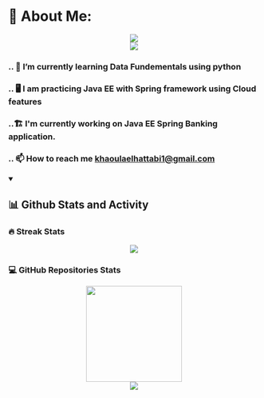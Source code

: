 # 💫 About Me:
<p align="center">
<p align="center">
  <a href="#">
    <img src="https://readme-typing-svg.demolab.com/?lines=Hi,%20 I%20am%20Khaoula%20El%20Hattabi&font=Fira%20Code&center=true&width=440&height=45&color=f75c7e&vCenter=true&size=25&repeat=false,pause=0" /></a>
    <br/>
  <a href="#">
    <img src="https://readme-typing-svg.demolab.com/?lines=Computer Science%20student%20&font=Fira%20Code&center=true&width=440&height=45&color=f75c7e&vCenter=true&pause=3000&size=22" /></a>
</p>
<h3> .. 🌱 I’m currently learning Data Fundementals using python  </h3>
<h3> .. 🖥️ I am practicing Java EE with Spring framework using Cloud features</h3>
<h3> ..🏗️ I'm currently working on Java EE Spring Banking application. </h2>
<h3> .. 📫 How to reach me <a href="khaoulaelhattabi1@gmail.com"> khaoulaelhattabi1@gmail.com </a>   </h3>


<details open="false">

 <summary><h2>📊 Github Stats and Activity</h2></summary>

  <h3>🔥 Streak Stats</h3>
    <div align="center">
          <a href="https://git.io/streak-stats">
      <img src="https://github-readme-streak-stats.herokuapp.com?user=KhaoulaElHattabi&theme=dracula&border_radius=4.7&type=png"/>
    </a>
   </div>
                                                  
                                                  
   <h3 >💻 GitHub Repositories Stats</h3>
      <div align="center">
     <a href="#" > <!--<img alt="Khaula's states" src="https://denvercoder1-github-readme-stats.vercel.app/api/?username=KhaoulaElHattabi&show_icons=true&include_all_commits=true&count_private=true&theme=react&hide_border=true&bg_color=1F222E&title_color=F85D7F&icon_color=F8D866" height="192px"> -->
       <img src="https://denvercoder1-github-readme-stats.vercel.app/api/top-langs/?username=KhaoulaElHattabi&langs_count=8&layout=compact&theme=react&hide_border=true&bg_color=1F222E&title_color=F85D7F&icon_color=F8D866&hide=Jupyter%20Notebook,Roff" height="192px"> </a>
<!--   <br/>
  <br/> 
<a href="#">
  <img src="https://github-readme-activity-graph.cyclic.app/graph?username=KhaoulaElHattabi&theme=dracula" />
    </br>
  </br>-->
  </div>
  </details> 
  <div align="center">
<a href="#">
  <img src="https://visitcount.itsvg.in/api?id=KhaoulaElHattabi&label=Profile%20Views&color=5&icon=6&pretty=false" />
</a>
</a>

